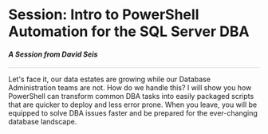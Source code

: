 # Session: Intro to PowerShell Automation for the SQL Server DBA 

#### <i>A Session from David Seis</i>

<p style="border-bottom: 1px solid lightgrey;"></p>

Let's face it, our data estates are growing while our Database Administration teams are not. How do we handle this? I will show you how PowerShell can transform common DBA tasks into easily packaged scripts that are quicker to deploy and less error prone. When you leave, you will be equipped to solve DBA issues faster and be prepared for the ever-changing database landscape. 

<dl>
